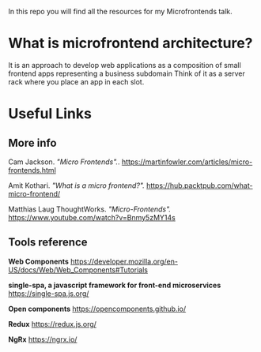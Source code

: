 In this repo you will find all the resources for my Microfrontends talk.

# What is microfrontend architecture?
It is an approach to develop web applications as a composition of small frontend apps representing a business subdomain
Think of it as a server rack where you place an app in each slot.

# Useful Links
## More info
Cam Jackson. *"Micro Frontends".*.
https://martinfowler.com/articles/micro-frontends.html

Amit Kothari. *"What is a micro frontend?".*
https://hub.packtpub.com/what-micro-frontend/

Matthias Laug ThoughtWorks. *"Micro-Frontends".*
https://www.youtube.com/watch?v=Bnmy5zMY14s

## Tools reference
**Web Components**
https://developer.mozilla.org/en-US/docs/Web/Web_Components#Tutorials

**single-spa, a javascript framework for front-end microservices**
https://single-spa.js.org/

**Open components**
https://opencomponents.github.io/

**Redux**
https://redux.js.org/

**NgRx**
https://ngrx.io/

